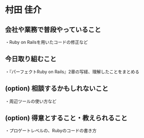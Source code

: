 # 村田 佳介

## 会社や業務で普段やっていること
・Ruby on Railsを用いたコードの修正など

## 今日取り組むこと
・『パーフェクトRuby on Rails』2章の写経、理解したことをまとめる

## (option) 相談するかもしれないこと
・周辺ツールの使い方など

## (option) 得意とすること・教えられること
・プロゲートレベルの、Rubyのコードの書き方